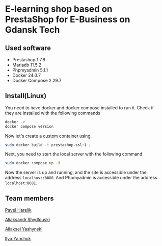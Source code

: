 # E-learning shop based on PrestaShop for E-Business on Gdansk Tech
 
## Used software
- Prestashop 1.7.8
- Mariadb 11.5.2
- Phpmyadmin 5.1.1
- Docker 24.0.7
- Docker Compose 2.29.7

## Install(Linux)
You need to have docker and docker compose installed to run it. Check if they are installed with the following commands
``` sh
docker -v
docker compose version
```
Now let's create a custom container using.
```sh
sudo docker build -t prestashop-ssl:1 .
```

Next, you need to start the local server with the following command
```sh
sudo docker compose up -d
```
Now the server is up and running, and the site is accessible under the address `localhost:8080`. And Phpmyadmin is accessible under the address `localhost:8081`.

## Team members
[Pavel Harelik](https://github.com/greedann)

[Aliaksandr Shydlouski](https://github.com/bitesaitzz)

[Aliaksei Yashynski](https://github.com/Puchinni)

[Ilya Yanchuk](https://github.com/zymxer)



